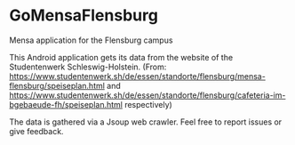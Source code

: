 # GoMensaFlensburg
Mensa application for the Flensburg campus

This Android application gets its data from the website of the Studentenwerk Schleswig-Holstein. 
(From: https://www.studentenwerk.sh/de/essen/standorte/flensburg/mensa-flensburg/speiseplan.html
and https://www.studentenwerk.sh/de/essen/standorte/flensburg/cafeteria-im-bgebaeude-fh/speiseplan.html respectively)

The data is gathered via a Jsoup web crawler. Feel free to report issues or give feedback.
